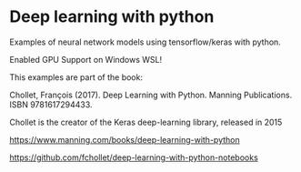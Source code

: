 # Deep learning with python

Examples of neural network models using tensorflow/keras with python.

Enabled GPU Support on Windows WSL!



This examples are part of the book:

Chollet, François (2017). Deep Learning with Python. Manning Publications. ISBN 9781617294433.

Chollet is the creator of the Keras deep-learning library, released in 2015



https://www.manning.com/books/deep-learning-with-python

https://github.com/fchollet/deep-learning-with-python-notebooks



